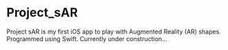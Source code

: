 # Project_sAR
Project sAR is my first iOS app to play with Augmented Reality (AR) shapes. Programmed using Swift. Currently under construction...
